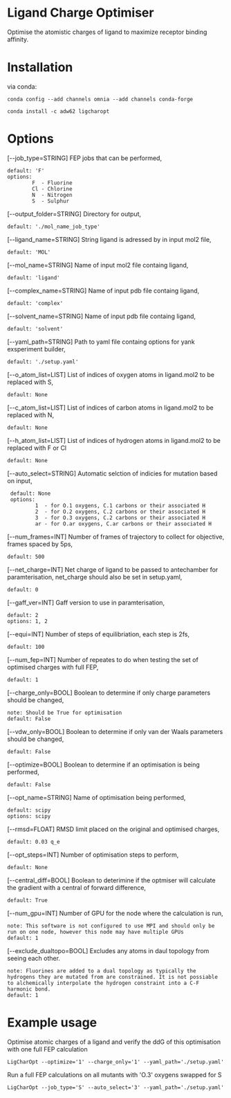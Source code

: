 # Ligand Charge Optimiser
Optimise the atomistic charges of ligand to maximize receptor binding affinity.

# Installation
via conda:

    conda config --add channels omnia --add channels conda-forge

    conda install -c adw62 ligcharopt

  
# Options

[--job_type=STRING] FEP jobs that can be performed,

    default: 'F'
    options:
            F  - Fluorine
            Cl - Chlorine
            N  - Nitrogen
            S  - Sulphur


[--output_folder=STRING] Directory for output,

    default: './mol_name_job_type'
            
[--ligand_name=STRING] String ligand is adressed by in input mol2 file,

    default: 'MOL'
    
[--mol_name=STRING] Name of input mol2 file containg ligand,

    default: 'ligand'
    
[--complex_name=STRING] Name of input pdb file containg ligand,

    default: 'complex'
                     
[--solvent_name=STRING] Name of input pdb file containg ligand,

    default: 'solvent'
                      
[--yaml_path=STRING] Path to yaml file containg options for yank exsperiment builder,

    default: './setup.yaml'
    
[--o_atom_list=LIST] List of indices of oxygen atoms in ligand.mol2 to be replaced with S,

    default: None
    
[--c_atom_list=LIST] List of indices of carbon atoms in ligand.mol2 to be replaced with N,

    default: None
    
[--h_atom_list=LIST] List of indices of hydrogen atoms in ligand.mol2 to be replaced with F or Cl

    default: None
    
[--auto_select=STRING] Automatic selction of indicies for mutation based on input,

     default: None
     options:
             1  - for O.1 oxygens, C.1 carbons or their associated H
             2  - for O.2 oxygens, C.2 carbons or their associated H
             3  - for O.3 oxygens, C.2 carbons or their associated H
             ar - for O.ar oxygens, C.ar carbons or their associated H
                       
[--num_frames=INT] Number of frames of trajectory to collect for objective, frames spaced by 5ps,

    default: 500

[--net_charge=INT] Net charge of ligand to be passed to antechamber for paramterisation, net_charge should also be set in setup.yaml,

    default: 0                   
            
[--gaff_ver=INT] Gaff version to use in paramterisation,

    default: 2           
    options: 1, 2
    
[--equi=INT] Number of steps of equilibriation, each step is 2fs,

    default: 100

[--num_fep=INT] Number of repeates to do when testing the set of optimised charges with full FEP,

    default: 1             

[--charge_only=BOOL] Boolean to determine if only charge parameters should be changed,

    note: Should be True for optimisation          
    default: False                    

[--vdw_only=BOOL] Boolean to determine if only van der Waals parameters should be changed,

    default: False

[--optimize=BOOL] Boolean to determine if an optimisation is being performed,

    default: False
       
[--opt_name=STRING] Name of optimisation being performed,

    default: scipy              
    options: scipy 
                     
[--rmsd=FLOAT] RMSD limit placed on the original and optimised charges,

    default: 0.03 q_e

[--opt_steps=INT] Number of optimisation steps to perform,

    default: None

[--central_diff=BOOL] Boolean to deterimine if the optmiser will calculate the gradient with a central of forward difference,

    default: True

[--num_gpu=INT] Number of GPU for the node where the calculation is run,

    note: This software is not configured to use MPI and should only be run on one node, however this node may have multiple GPUs
    default: 1
    
[--exclude_dualtopo=BOOL] Excludes any atoms in daul topology from seeing each other.
    
    note: Fluorines are added to a dual topology as typically the hydrogens they are mutated from are constrained. It is not possiable to alchemically interpolate the hydrogen constraint into a C-F harmonic bond.
    default: 1


# Example usage

Optimise atomic charges of a ligand and verify the ddG of this optimisation with one full FEP calculation 

    LigCharOpt --optimize='1' --charge_only='1' --yaml_path='./setup.yaml'

Run a full FEP calculations on all mutants with 'O.3' oxygens swapped for S  

    LigCharOpt --job_type='S' --auto_select='3' --yaml_path='./setup.yaml'
